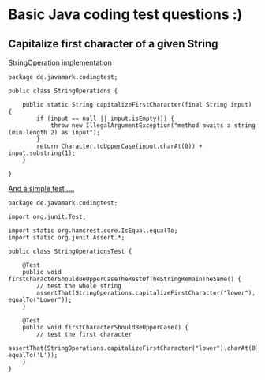 # Basic Java coding test questions :)

## Capitalize first character of a given String

[StringOperation implementation](https://github.com/mgoericke/examples-parent/blob/9f4d73357916945f8a56f0e5ff9bec34fd8d5778/coding-test/src/main/java/de/javamark/codingtest/StringOperations.java#L3)

```
package de.javamark.codingtest;

public class StringOperations {

    public static String capitalizeFirstCharacter(final String input) {
        if (input == null || input.isEmpty()) {
            throw new IllegalArgumentException("method awaits a string (min length 2) as input");
        }
        return Character.toUpperCase(input.charAt(0)) + input.substring(1);
    }

}

```

[And a simple test .... ](https://github.com/mgoericke/examples-parent/blob/9f4d73357916945f8a56f0e5ff9bec34fd8d5778/coding-test/src/test/java/de/javamark/codingtest/StringOperationsTest.java#L8)

```
package de.javamark.codingtest;

import org.junit.Test;

import static org.hamcrest.core.IsEqual.equalTo;
import static org.junit.Assert.*;

public class StringOperationsTest {

    @Test
    public void firstCharacterShouldBeUpperCaseTheRestOfTheStringRemainTheSame() {
        // test the whole string
        assertThat(StringOperations.capitalizeFirstCharacter("lower"), equalTo("Lower"));
    }

    @Test
    public void firstCharacterShouldBeUpperCase() {
        // test the first character
        assertThat(StringOperations.capitalizeFirstCharacter("lower").charAt(0), equalTo('L'));
    }
}
```